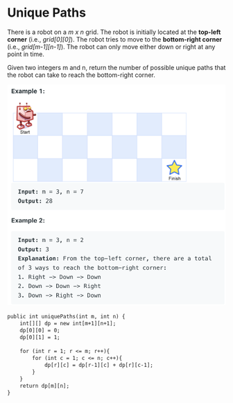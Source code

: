 # Unique Paths

There is a robot on a *m x n* grid. The robot is initially located at the **top-left corner** (i.e., *grid[0][0]*). The robot tries to move to the **bottom-right corner** (i.e., *grid[m-1][n-1]*). The robot can only move either down or right at any point in time.

Given two integers m and n, return the number of possible unique paths that the robot can take to reach the bottom-right corner.


![image](image/image12.png)


    public int uniquePaths(int m, int n) {
        int[][] dp = new int[m+1][n+1];
        dp[0][0] = 0;
        dp[0][1] = 1;
        
        for (int r = 1; r <= m; r++){
            for (int c = 1; c <= n; c++){
                dp[r][c] = dp[r-1][c] + dp[r][c-1];
            }
        }
        return dp[m][n];
    }
